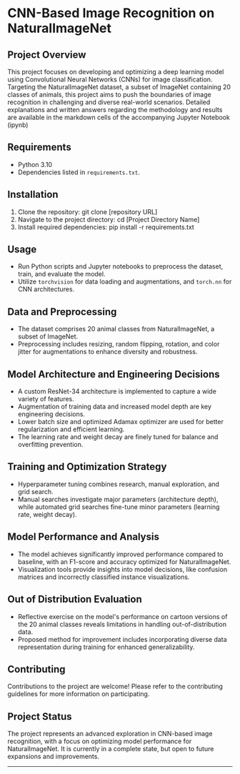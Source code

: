 # CNN-Based Image Recognition on NaturalImageNet

## Project Overview
This project focuses on developing and optimizing a deep learning model using Convolutional Neural Networks (CNNs) for image classification. Targeting the NaturalImageNet dataset, a subset of ImageNet containing 20 classes of animals, this project aims to push the boundaries of image recognition in challenging and diverse real-world scenarios. Detailed explanations and written answers regarding the methodology and results are available in the markdown cells of the accompanying Jupyter Notebook (ipynb)

## Requirements
- Python 3.10
- Dependencies listed in `requirements.txt`.

## Installation
1. Clone the repository:
git clone [repository URL]
2. Navigate to the project directory:
cd [Project Directory Name]
3. Install required dependencies:
pip install -r requirements.txt


## Usage
- Run Python scripts and Jupyter notebooks to preprocess the dataset, train, and evaluate the model.
- Utilize `torchvision` for data loading and augmentations, and `torch.nn` for CNN architectures.

## Data and Preprocessing
- The dataset comprises 20 animal classes from NaturalImageNet, a subset of ImageNet.
- Preprocessing includes resizing, random flipping, rotation, and color jitter for augmentations to enhance diversity and robustness.

## Model Architecture and Engineering Decisions
- A custom ResNet-34 architecture is implemented to capture a wide variety of features.
- Augmentation of training data and increased model depth are key engineering decisions.
- Lower batch size and optimized Adamax optimizer are used for better regularization and efficient learning.
- The learning rate and weight decay are finely tuned for balance and overfitting prevention.

## Training and Optimization Strategy
- Hyperparameter tuning combines research, manual exploration, and grid search.
- Manual searches investigate major parameters (architecture depth), while automated grid searches fine-tune minor parameters (learning rate, weight decay).

## Model Performance and Analysis
- The model achieves significantly improved performance compared to baseline, with an F1-score and accuracy optimized for NaturalImageNet.
- Visualization tools provide insights into model decisions, like confusion matrices and incorrectly classified instance visualizations.

## Out of Distribution Evaluation
- Reflective exercise on the model's performance on cartoon versions of the 20 animal classes reveals limitations in handling out-of-distribution data.
- Proposed method for improvement includes incorporating diverse data representation during training for enhanced generalizability.

## Contributing
Contributions to the project are welcome! Please refer to the contributing guidelines for more information on participating.

## Project Status
The project represents an advanced exploration in CNN-based image recognition, with a focus on optimizing model performance for NaturalImageNet. It is currently in a complete state, but open to future expansions and improvements.

---
